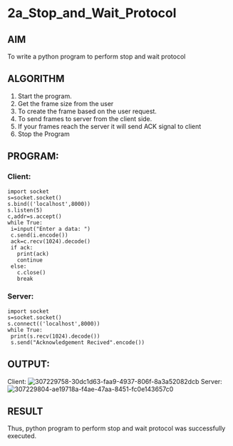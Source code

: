 # 2a_Stop_and_Wait_Protocol
## AIM 
To write a python program to perform stop and wait protocol
## ALGORITHM
1. Start the program.
2. Get the frame size from the user
3. To create the frame based on the user request.
4. To send frames to server from the client side.
5. If your frames reach the server it will send ACK signal to client
6. Stop the Program
## PROGRAM:
### Client:
```
import socket
s=socket.socket()
s.bind(('localhost',8000))
s.listen(5)
c,addr=s.accept()
while True:
 i=input("Enter a data: ")
 c.send(i.encode())
 ack=c.recv(1024).decode()
 if ack:
   print(ack)
   continue
 else:
   c.close()
   break
```
### Server:
```
import socket
s=socket.socket()
s.connect(('localhost',8000))
while True:
 print(s.recv(1024).decode())
 s.send("Acknowledgement Recived".encode())
```
## OUTPUT:
Client:
![307229758-30dc1d63-faa9-4937-806f-8a3a52082dcb](https://github.com/Kowsalyasathya/2a_Stop_and_Wait_Protocol/assets/118671457/9e7d6ae1-e10f-4957-b6d7-a8e0c52fff45)
Server:
![307229804-ae19718a-f4ae-47aa-8451-fc0e143657c0](https://github.com/Kowsalyasathya/2a_Stop_and_Wait_Protocol/assets/118671457/da5df664-3f82-439c-8fcd-930b9684b4ea)

## RESULT
Thus, python program to perform stop and wait protocol was successfully executed.
